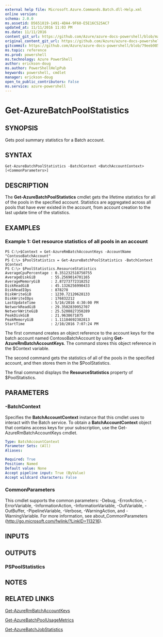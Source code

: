 ```yaml
---
external help file: Microsoft.Azure.Commands.Batch.dll-Help.xml
online version: 
schema: 2.0.0
ms.assetid: D5651819-1491-4DA4-9F60-E5E16C525AC7
updated_at: 11/11/2016 11:03 PM
ms.date: 11/11/2016
content_git_url: https://github.com/Azure/azure-docs-powershell/blob/master/azureps-cmdlets-docs/ResourceManager/AzureRM.Batch/v2.2.0/Get-AzureBatchPoolStatistics.md
original_content_git_url: https://github.com/Azure/azure-docs-powershell/blob/master/azureps-cmdlets-docs/ResourceManager/AzureRM.Batch/v2.2.0/Get-AzureBatchPoolStatistics.md
gitcommit: https://github.com/Azure/azure-docs-powershell/blob/79eeb985ea480979357fb4695832a0c3d29a48bf/azureps-cmdlets-docs/ResourceManager/AzureRM.Batch/v2.2.0/Get-AzureBatchPoolStatistics.md
ms.topic: reference
ms.prod: powershell
ms.technology: Azure PowerShell
author: erickson-doug
ms.author: PowerShellHelpPub
keywords: powershell, cmdlet
manager: erickson-doug
open_to_public_contributors: False
ms.service: azure-powershell
---
```


# Get-AzureBatchPoolStatistics

## SYNOPSIS
Gets pool summary statistics for a Batch account.

## SYNTAX

```
Get-AzureBatchPoolStatistics -BatchContext <BatchAccountContext> [<CommonParameters>]
```

## DESCRIPTION
The **Get-AzureBatchPoolStatistics** cmdlet gets the lifetime statistics for all of the pools in the specified account.
Statistics are aggregated across all pools that have ever existed in the account, from account creation to the last update time of the statistics.

## EXAMPLES

### Example 1: Get resource statistics of all pools in an account
```
PS C:\>$Context = Get-AzureRmBatchAccountKeys -AccountName "ContosoBatchAccount"
PS C:\> $PoolStatistics = Get-AzureBatchPoolStatistics -BatchContext $Context
PS C:\> $PoolStatistics.ResourceStatistics 
AverageCpuPercentage : 0.351232518750755
AverageDiskGiB       : 55.2569014701165
AverageMemoryGiB     : 2.87273772318252
DiskReadGiB          : 45.1326256990433
DiskReadIOps         : 878278
DiskWriteGiB         : 1230.72120628133
DiskWriteIOps        : 176832212
LastUpdateTime       : 5/16/2016 4:30:00 PM
NetworkReadGiB       : 29.3502839952707
NetworkWriteGiB      : 25.5208827350289
PeakDiskGiB          : 21.9638671875
PeakMemoryGiB        : 1.11184692382813
StartTime            : 2/10/2016 7:07:24 PM
```

The first command creates an object reference to the account keys for the batch account named ContosoBatchAccount by using **Get-AzureRmBatchAccountKeys**.
The command stores this object reference in the $Context variable.

The second command gets the statistics of all of the pools in the specified account, and then stores them in the $PoolStatistics.

The final command displays the **ResourceStatistics** property of $PoolStatistics.

## PARAMETERS

### -BatchContext
Specifies the **BatchAccountContext** instance that this cmdlet uses to interact with the Batch service.
To obtain a **BatchAccountContext** object that contains access keys for your subscription, use the Get-AzureRmBatchAccountKeys cmdlet.

```yaml
Type: BatchAccountContext
Parameter Sets: (All)
Aliases: 

Required: True
Position: Named
Default value: None
Accept pipeline input: True (ByValue)
Accept wildcard characters: False
```

### CommonParameters
This cmdlet supports the common parameters: -Debug, -ErrorAction, -ErrorVariable, -InformationAction, -InformationVariable, -OutVariable, -OutBuffer, -PipelineVariable, -Verbose, -WarningAction, and -WarningVariable. For more information, see about_CommonParameters (http://go.microsoft.com/fwlink/?LinkID=113216).

## INPUTS

## OUTPUTS

### PSPoolStatistics

## NOTES

## RELATED LINKS

[Get-AzureRmBatchAccountKeys](xref:ResourceManager/AzureRM.Batch/v2.2.0/Get-AzureRmBatchAccountKeys.md)

[Get-AzureBatchPoolUsageMetrics](xref:ResourceManager/AzureRM.Batch/v2.2.0/Get-AzureBatchPoolUsageMetrics.md)

[Get-AzureBatchJobStatistics](xref:ResourceManager/AzureRM.Batch/v2.2.0/Get-AzureBatchJobStatistics.md)


